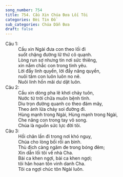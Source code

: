 ```yaml
---
song_number: 754
title: 754. Cầu Xin Chúa Đưa Lối Tôi
categories: Đời Tín Đồ
sub_categories: Chúa Dẫn Đưa
draft: false
---
```

<dl><dt>Câu 1:</dt><dd data-verse="1">Cầu xin Ngài đưa con theo lối đi <br/>suốt chặng đường lữ thứ cô quạnh. <br/>Lòng run sợ nhưng tin nơi sức thiêng, <br/>xin nắm chắc con trong tình yêu. <br/>Lời đầy linh quyền, lời đầy năng quyền, <br/>nuôi tâm con luôn luôn no nê. <br/>Nuôi linh hồn mãi dư dật luôn. </dd><dt>Câu 2:</dt><dd data-verse="2">Cầu xin dòng pha lê khơi chảy tuôn, <br/>Nước từ trời chữa muôn bệnh tình. <br/>Dìu trọn đường quanh co theo đám mây, <br/>Theo ánh lửa cháy soi đường đi. <br/>Hùng mạnh trong Ngài, Hùng mạnh trong Ngài, <br/>Che nâng con trong tay vô song. <br/>Chúa là nguồn sức lực đời tôi. </dd><dt>Câu 3:</dt><dd data-verse="3">Hồi chân lần đi trong nơi khó nguy, <br/>Chúa cho lòng bối rối an bình. <br/>Thù địch càng ngăm đe trong bóng đêm; <br/>Xin dẫn lối tôi về nhà Cha. <br/>Bài ca khen ngợi, bài ca khen ngợi; <br/>tôi hân hoan tôn vinh danh Cha. <br/>Tôi ca ngợi chúc tôn Ngài luôn. </dd></dl>